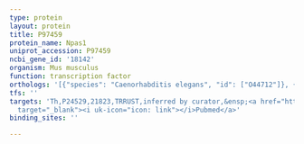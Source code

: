 ```yaml
---
type: protein
layout: protein
title: P97459
protein_name: Npas1
uniprot_accession: P97459
ncbi_gene_id: '18142'
organism: Mus musculus
function: transcription factor
orthologs: '[{"species": "Caenorhabditis elegans", "id": ["O44712"]}, {"species": "Homo sapiens", "id": ["<a href=\"/protein/q99742\">Q99742</a>"]}, {"species": "Rattus norvegicus", "id": ["D3ZJ66"]}]'
tfs: ''
targets: 'Th,P24529,21823,TRRUST,inferred by curator,&ensp;<a href="https://www.ncbi.nlm.nih.gov/pubmed/?term=29087512%5Buid%5D+OR+17457889%5Buid%5D"
  target="_blank"><i uk-icon="icon: link"></i>Pubmed</a>'
binding_sites: ''

---
```

